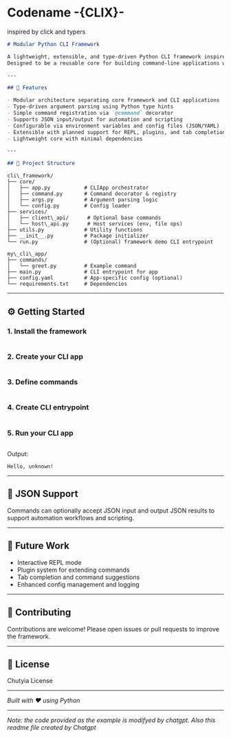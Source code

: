 # Codename -{CLIX}-
inspired by click and typers

```markdown
# Modular Python CLI Framework

A lightweight, extensible, and type-driven Python CLI framework inspired by Typer and Click.  
Designed to be a reusable core for building command-line applications with clean separation between framework and app logic.

---

## 🚀 Features

- Modular architecture separating core framework and CLI applications  
- Type-driven argument parsing using Python type hints  
- Simple command registration via `@command` decorator  
- Supports JSON input/output for automation and scripting  
- Configurable via environment variables and config files (JSON/YAML)  
- Extensible with planned support for REPL, plugins, and tab completion  
- Lightweight core with minimal dependencies  

---

## 📂 Project Structure

```

```
cli\_framework/
├── core/
│   ├── app.py           # CLIApp orchestrator
│   ├── command.py       # Command decorator & registry
│   ├── args.py          # Argument parsing logic
│   └── config.py        # Config loader
├── services/
│   ├── client\_api/      # Optional base commands
│   └── host\_api.py      # Host services (env, file ops)
├── utils.py             # Utility functions
├── __init__.py          # Package initializer
└── run.py               # (Optional) framework demo CLI entrypoint

my\_cli\_app/
├── commands/
│   └── greet.py         # Example command
├── main.py              # CLI entrypoint for app
├── config.yaml          # App-specific config (optional)
└── requirements.txt     # Dependencies

```

---

## ⚙️ Getting Started

### 1. Install the framework

```
```

### 2. Create your CLI app

```
```

### 3. Define commands

```
```

### 4. Create CLI entrypoint

```
```

### 5. Run your CLI app

```
```

Output:

```
Hello, unknown!
```

---

## 📝 JSON Support

Commands can optionally accept JSON input and output JSON results to support automation workflows and scripting.

---

## 🔧 Future Work

* Interactive REPL mode
* Plugin system for extending commands
* Tab completion and command suggestions
* Enhanced config management and logging

---

## 🤝 Contributing

Contributions are welcome! Please open issues or pull requests to improve the framework.

---

## 📄 License

Chutyia License

---

*Built with ❤️ using Python*

---
*Note: the code provided as the example is modifyed by chatgpt. Also this readme file created by Chatgpt*
